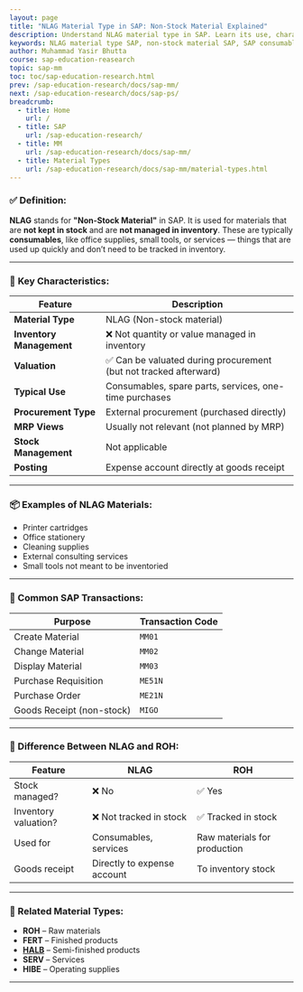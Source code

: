 ```yaml
---
layout: page
title: "NLAG Material Type in SAP: Non-Stock Material Explained"
description: Understand NLAG material type in SAP. Learn its use, characteristics, examples, and how it's different from stock materials like ROH or FERT.
keywords: NLAG material type SAP, non-stock material SAP, SAP consumable materials, SAP NLAG vs ROH, SAP material types, SAP non-valuated materials
author: Muhammad Yasir Bhutta
course: sap-education-reasearch
topic: sap-mm
toc: toc/sap-education-research.html
prev: /sap-education-research/docs/sap-mm/
next: /sap-education-research/docs/sap-ps/
breadcrumb:
  - title: Home
    url: /
  - title: SAP
    url: /sap-education-research/
  - title: MM
    url: /sap-education-research/docs/sap-mm/
  - title: Material Types
    url: /sap-education-research/docs/sap-mm/material-types.html
---
```


### ✅ **Definition:**

**NLAG** stands for **"Non-Stock Material"** in SAP. It is used for materials that are **not kept in stock** and are **not managed in inventory**. These are typically **consumables**, like office supplies, small tools, or services — things that are used up quickly and don’t need to be tracked in inventory.

---

### 🧾 **Key Characteristics:**

| Feature                  | Description                                                      |
| ------------------------ | ---------------------------------------------------------------- |
| **Material Type**        | NLAG (Non-stock material)                                        |
| **Inventory Management** | ❌ Not quantity or value managed in inventory                     |
| **Valuation**            | ✅ Can be valuated during procurement (but not tracked afterward) |
| **Typical Use**          | Consumables, spare parts, services, one-time purchases           |
| **Procurement Type**     | External procurement (purchased directly)                        |
| **MRP Views**            | Usually not relevant (not planned by MRP)                        |
| **Stock Management**     | Not applicable                                                   |
| **Posting**              | Expense account directly at goods receipt                        |

---

### 📦 Examples of NLAG Materials:

* Printer cartridges
* Office stationery
* Cleaning supplies
* External consulting services
* Small tools not meant to be inventoried

---

### 🔧 Common SAP Transactions:

| Purpose                   | Transaction Code |
| ------------------------- | ---------------- |
| Create Material           | `MM01`           |
| Change Material           | `MM02`           |
| Display Material          | `MM03`           |
| Purchase Requisition      | `ME51N`          |
| Purchase Order            | `ME21N`          |
| Goods Receipt (non-stock) | `MIGO`           |

---

### 🔄 Difference Between NLAG and ROH:

| Feature              | **NLAG**                    | **ROH**                      |
| -------------------- | --------------------------- | ---------------------------- |
| Stock managed?       | ❌ No                        | ✅ Yes                        |
| Inventory valuation? | ❌ Not tracked in stock      | ✅ Tracked in stock           |
| Used for             | Consumables, services       | Raw materials for production |
| Goods receipt        | Directly to expense account | To inventory stock           |

---

### 🔹 Related Material Types:

* **ROH** – Raw materials
* **FERT** – Finished products
* **[HALB](halb-material.md)** – Semi-finished products
* **SERV** – Services
* **HIBE** – Operating supplies

---

